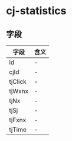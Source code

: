 # cj-statistics

## 字段
字段|含义
---|---
id|-
cjId|-
tjClick|-
tjWxnx|-
tjNx|-
tjSj|-
tjFxnx|-
tjTime|-
